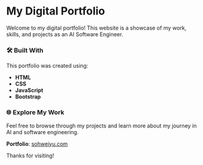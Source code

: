 # My Digital Portfolio

Welcome to my digital portfolio! This website is a showcase of my work, skills, and projects as an AI Software Engineer.

### 🛠️ Built With

This portfolio was created using:

- **HTML**
- **CSS**
- **JavaScript**
- **Bootstrap**

### 🌐 Explore My Work

Feel free to browse through my projects and learn more about my journey in AI and software engineering.

**Portfolio**: [sohweiyu.com](http://sohweiyu.com)

Thanks for visiting!
